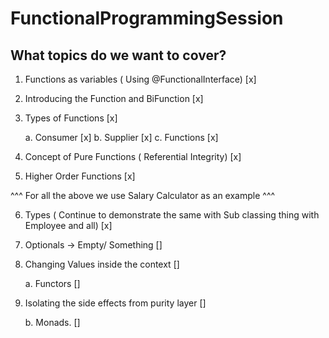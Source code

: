 # FunctionalProgrammingSession

## What topics do we want to cover?

1. Functions as variables ( Using @FunctionalInterface) [x]
2. Introducing the Function and BiFunction [x]
3. Types of Functions [x]
    
    a. Consumer [x]
    b. Supplier [x]
    c. Functions [x]
 
 4. Concept of Pure Functions ( Referential Integrity)  [x]
 5. Higher Order Functions [x]

^^^ For all the above we use Salary Calculator as an example ^^^

6. Types ( Continue to demonstrate the same with Sub classing thing with Employee and all) [x]
7. Optionals -> Empty/ Something []
8. Changing Values inside the context []
    
     a. Functors []

9. Isolating the side effects from purity layer []
    
     b. Monads. []
     

